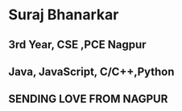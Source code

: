 # Suraj Bhanarkar

## 3rd Year, CSE ,PCE Nagpur

## Java, JavaScript, C/C++,Python 

## SENDING LOVE FROM NAGPUR
